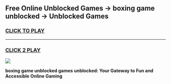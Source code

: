 
## Free Online Unblocked Games → boxing game unblocked → Unblocked Games
<h3>
<a href="https://premium.freeplayer.one?title=boxing_game_unblocked&ref=21F">CLICK TO PLAY</a></h3>
<hr>

<h3>
<a href="https://premium.freeplayer.one?title=boxing_game_unblocked&ref=21F">CLICK 2 PLAY</a>
  
</h3>

<a href="https://premium.freeplayer.one?title=boxing_game_unblocked&ref=21F/"><img src="https://clearcache.store/games.png"></a>


**boxing game unblocked games unblocked: Your Gateway to Fun and Accessible Online Gaming**
